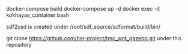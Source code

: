 docker-compose build
docker-compose up -d
docker exec -it kokhayas_container bash

sdf2usd is created under /root/sdf_source/sdformat/build/bin/

git clone https://github.com/hsr-project/tmc_wrs_gazebo.git under this repository 
